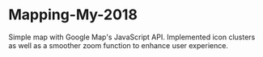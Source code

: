 # Mapping-My-2018

Simple map with Google Map's JavaScript API. Implemented icon clusters as well as a smoother zoom function to enhance user experience.
